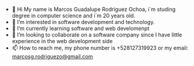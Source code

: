 - 👋 Hi My name is Marcos Guadalupe Rodriguez Ochoa, i´m studing degree in computer science and i´m 20 years old.
- 👀 I’m interested in software development and technology.
- 🌱 I’m currently learning software and web develomenpt
- 💞️ I’m looking to collaborate on a software company since I have little experience in the web development side
- 📫 How to reach me, my phone number is +528127319923 or my email: marcosg.rodriguezo@gmail.com

<!---
MarcosgRodriguezo/MarcosgRodriguezo is a ✨ special ✨ repository because its `README.md` (this file) appears on your GitHub profile.
You can click the Preview link to take a look at your changes.
--->
